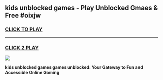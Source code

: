 
## kids unblocked games - Play Unblocked Gmaes & Free #oixjw
<h3>
<a href="https://news.freeplayer.one?title=kids_unblocked_games&ref=03M">CLICK TO PLAY</a></h3>
<hr>

<h3>
<a href="https://news.freeplayer.one?title=kids_unblocked_games&ref=03M">CLICK 2 PLAY</a>
  
</h3>

<a href="https://news.freeplayer.one?title=kids_unblocked_games&ref=03M"><img src="https://clearcache.store/games.png"></a>


**kids unblocked games games unblocked: Your Gateway to Fun and Accessible Online Gaming**
